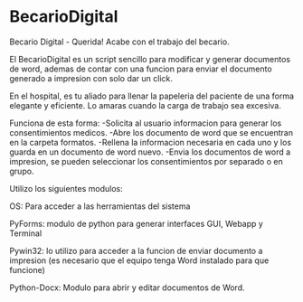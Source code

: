 # BecarioDigital
Becario Digital - Querida! Acabe con el trabajo del becario.

El BecarioDigital es un script sencillo para modificar y generar documentos de word,
ademas de contar con una funcion para enviar el documento generado a impresion con solo dar un click.

En el hospital, es tu aliado para llenar la papeleria del paciente de una forma elegante y eficiente.
Lo amaras cuando la carga de trabajo sea excesiva.


Funciona de esta forma:
-Solicita al usuario informacion para generar los consentimientos medicos.
-Abre los documento de word que se encuentran en la carpeta formatos.
-Rellena la informacion necesaria en cada uno y los guarda en un documento de word nuevo.
-Envia los documentos de word a impresion, se pueden seleccionar los consentimientos por separado o en grupo.


Utilizo los siguientes modulos:

OS: Para acceder a las herramientas del sistema

PyForms: modulo de python para generar interfaces GUI, Webapp y Terminal

Pywin32: lo utilizo para acceder a la funcion de enviar documento a impresion (es necesario que el equipo tenga Word instalado para que funcione)

Python-Docx: Modulo para abrir y editar documentos de Word.

